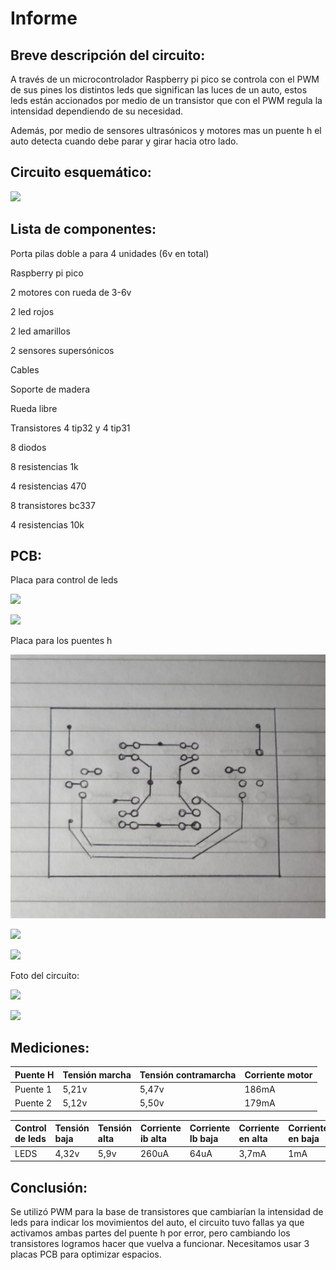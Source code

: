 ﻿# Informe

## Breve descripción del circuito:

A través de un microcontrolador Raspberry pi pico se controla con el PWM de sus pines los distintos leds que significan las luces de un auto, estos leds están accionados por medio de un transistor que con el PWM regula la intensidad dependiendo de su necesidad.

Además, por medio de sensores ultrasónicos y motores mas un puente h el auto detecta cuando debe parar y girar hacia otro lado.

## Circuito esquemático:

![](f46ab5f4-db4e-4f3f-a501-7d335aebcfb3.001.png)

## Lista de componentes:

Porta pilas doble a para 4 unidades (6v en total)

Raspberry pi pico

2 motores con rueda de 3-6v

2 led rojos

2 led amarillos

2 sensores supersónicos

Cables

Soporte de madera

Rueda libre

Transistores 4 tip32 y 4 tip31

8 diodos 

8 resistencias 1k 

4 resistencias 470

8 transistores bc337

4 resistencias 10k

## PCB:

Placa para control de leds

![](f46ab5f4-db4e-4f3f-a501-7d335aebcfb3.002.png)

![](f46ab5f4-db4e-4f3f-a501-7d335aebcfb3.003.png)

Placa para los puentes h

![](f46ab5f4-db4e-4f3f-a501-7d335aebcfb3.004.jpeg)

![](f46ab5f4-db4e-4f3f-a501-7d335aebcfb3.005.png)

![](f46ab5f4-db4e-4f3f-a501-7d335aebcfb3.006.png)

Foto del circuito:

![](f46ab5f4-db4e-4f3f-a501-7d335aebcfb3.007.png)

![](f46ab5f4-db4e-4f3f-a501-7d335aebcfb3.008.png)

## Mediciones:


|Puente H|Tensión marcha|Tensión contramarcha|Corriente motor|
| :- | :- | :- | :- |
|Puente 1|5,21v|5,47v|186mA|
|Puente 2|5,12v|5,50v|179mA|




|Control de leds|Tensión baja|Tensión alta|Corriente ib alta|Corriente Ib baja|Corriente en alta|Corriente en baja|
| :- | :- | :- | :- | :- | :- | :- |
|LEDS|4,32v|5,9v|260uA|64uA|3,7mA|1mA|
## Conclusión:

Se utilizó PWM para la base de transistores que cambiarían la intensidad de leds para indicar los movimientos del auto, el circuito tuvo fallas ya que activamos ambas partes del puente h por error, pero cambiando los transistores logramos hacer que vuelva a funcionar. Necesitamos usar 3 placas PCB para optimizar espacios.

